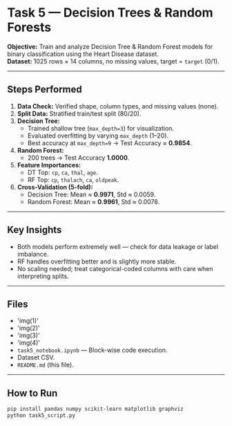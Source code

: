 # Task 5 — Decision Trees & Random Forests

**Objective:** Train and analyze Decision Tree & Random Forest models for binary classification using the Heart Disease dataset.  
**Dataset:** 1025 rows × 14 columns, no missing values, target = `target` (0/1).

---

## Steps Performed
1. **Data Check:** Verified shape, column types, and missing values (none).  
2. **Split Data:** Stratified train/test split (80/20).  
3. **Decision Tree:**  
   - Trained shallow tree (`max_depth=3`) for visualization.  
   - Evaluated overfitting by varying `max_depth` (1–20).  
   - Best accuracy at `max_depth=9` → Test Accuracy ≈ **0.9854**.  
4. **Random Forest:**  
   - 200 trees → Test Accuracy **1.0000**.  
5. **Feature Importances:**  
   - DT Top: `cp`, `ca`, `thal`, `age`.  
   - RF Top: `cp`, `thalach`, `ca`, `oldpeak`.  
6. **Cross-Validation (5-fold):**  
   - Decision Tree: Mean ≈ **0.9971**, Std ≈ 0.0059.  
   - Random Forest: Mean ≈ **0.9961**, Std ≈ 0.0078.

---

## Key Insights
- Both models perform extremely well — check for data leakage or label imbalance.  
- RF handles overfitting better and is slightly more stable.  
- No scaling needed; treat categorical-coded columns with care when interpreting splits.

---

## Files
- 'img(1)'
- 'img(2)'
- 'img(3)'
- 'img(4)'
- `task5_notebook.ipynb` — Block-wise code execution.  
- Dataset CSV.  
- `README.md` (this file).

---

## How to Run
```bash
pip install pandas numpy scikit-learn matplotlib graphviz
python task5_script.py
